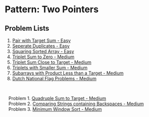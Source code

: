 # Pattern: Two Pointers

## Problem Lists
1. [Pair with Target Sum - Easy](https://github.com/jecjung520/Algorithm/tree/main/Two%20Pointers/1.%20Pair%20with%20Target%20Sum%20-%20Easy)
2. [Seperate Duplicates - Easy](https://github.com/jecjung520/Algorithm/tree/main/Two%20Pointers/2.%20Seperate%20Duplicates%20-%20Easy)
3. [Squaring Sorted Array - Easy](https://github.com/jecjung520/Algorithm/tree/main/Two%20Pointers/3.%20Squaring%20Sorted%20Array%20-%20Easy)
4. [Triplet Sum to Zero - Medium](https://github.com/jecjung520/Algorithm/tree/main/Two%20Pointers/4.%20Triplet%20Sum%20to%20Zero%20-%20Medium)
5. [Triplet Sum Close to Target - Medium](https://github.com/jecjung520/Algorithm/tree/main/Two%20Pointers/5.%20Triplet%20Sum%20Close%20to%20Target%20-%20Medium)
6. [Triplets with Smaller Sum - Medium](https://github.com/jecjung520/Algorithm/tree/main/Two%20Pointers/6.Triplets%20with%20Smaller%20Sum%20-%20Medium)
7. [Subarrays with Product Less than a Target - Medium](https://github.com/jecjung520/Algorithm/tree/main/Two%20Pointers/7.%20Subarrays%20with%20Product%20Less%20than%20a%20Target%20-%20Medium)
8. [Dutch National Flag Problems - Medium](https://github.com/jecjung520/Algorithm/tree/main/Two%20Pointers/8.%20Dutch%20National%20Flag%20Problems%20-%20Medium)
<br />


&nbsp;&nbsp; Problem 1. [Quadruple Sum to Target - Medium](https://github.com/jecjung520/Algorithm/tree/main/Two%20Pointers/Problem%201.%20Quadruple%20Sum%20to%20Target%20-%20Medium) 
<br />
&nbsp;&nbsp; Problem 2. [Comparing Strings containing Backspaces - Medium](https://github.com/jecjung520/Algorithm/tree/main/Two%20Pointers/Problem%202.%20Comparing%20Strings%20containing%20Backspaces%20-%20Medium)
<br />
&nbsp;&nbsp; Problem 3. [Minimum Window Sort - Medium](https://github.com/jecjung520/Algorithm/tree/main/Two%20Pointers/Problem%203.%20Minimum%20Window%20Sort%20-%20Medium)
<br />
